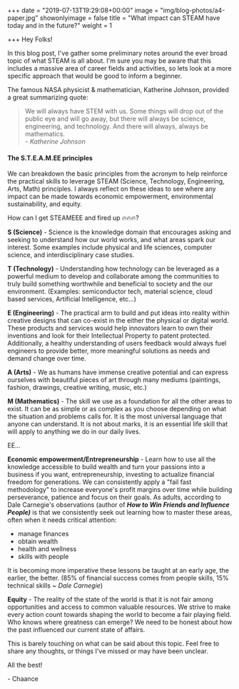 +++
date = "2019-07-13T19:29:08+00:00"
image = "img/blog-photos/a4-paper.jpg"
showonlyimage = false
title = "What impact can STEAM have today and in the future?"
weight = 1

+++
Hey Folks!

In this blog post, I've gather some preliminary notes around the ever broad topic of what STEAM is all about. I'm sure you may be aware that this includes a massive area of career fields and activities, so lets look at a more specific approach that would be good to inform a beginner. 

The famous NASA physicist & mathematician, Katherine Johnson, provided a great summarizing quote:

> We will always have STEM with us. Some things will drop out of the public eye and will go away, but there will always be science, engineering, and technology. And there will always, always be mathematics.  
> \- _Katherine Johnson_

#### The S.T.E.A.M.EE principles

We can breakdown the basic principles from the acronym to help reinforce the practical skills to leverage STEAM (Science, Technology, Engineering, Arts, Math) principles. I always reflect on these ideas to see where any impact can be made towards economic empowerment, environmental sustainability, and equity.

How can I get STEAMEEE and fired up 🔥🔥🔥?

**S (Science)** - Science is the knowledge domain that encourages asking and seeking to understand how our world works, and what areas spark our interest. Some examples include physical and life sciences, computer science, and interdisciplinary case studies.

**T (Technology)** - Understanding how technology can be leveraged as a powerful medium to develop and collaborate among the communities to truly build something worthwhile and beneficial to society and the our environment. (Examples: semiconductor tech, material science, cloud based services, Artificial Intelligence, etc…)

**E (Engineering)** - The practical arm to build and put ideas into reality within creative designs that can co-exist in the either the physical or digital world. These products and services would help innovators learn to own their inventions and look for their Intellectual Property to patent protected. Additionally, a healthy understanding of users feedback would always fuel engineers to provide better, more meaningful solutions as needs and demand change over time. 

**A (Arts)** - We as humans have immense creative potential and can express ourselves with beautiful pieces of art through many mediums (paintings, fashion, drawings, creative writing, music, etc.)

**M (Mathematics)** - The skill we use as a foundation for all the other areas to exist. It can be as simple or as complex as you choose depending on what the situation and problems calls for. It is the most universal language that anyone can understand. It is not about marks, it is an essential life skill that will apply to anything we do in our daily lives.

EE…

**Economic empowerment/Entrepreneurship** - Learn how to use all the knowledge accessible to build wealth and turn your passions into a business if you want, entrepreneurship, investing to actualize financial freedom for generations. We can consistently apply a "fail fast methodology" to increase everyone's profit margins over time while building perseverance, patience and focus on their goals. As adults, according to Dale Carnegie's observations (author of **_How to Win Friends and Influence People)_** is that we consistently seek out learning how to master these areas, often when it needs critical attention:

* manage finances
* obtain wealth
* health and wellness
* skills with people

It is becoming more imperative these lessons be taught at an early age, the earlier, the better. (85% of financial success comes from people skills, 15% technical skills \~ _Dale Carnegie_)

**Equity** - The reality of the state of the world is that it is not fair among opportunities and access to common valuable resources. We strive to make every action count towards shaping the world to become a fair playing field. Who knows where greatness can emerge? We need to be honest about how the past influenced our current state of affairs.

This is barely touching on what can be said about this topic. Feel free to share any thoughts, or things I've missed or may have been unclear.

All the best!

\- Chaance